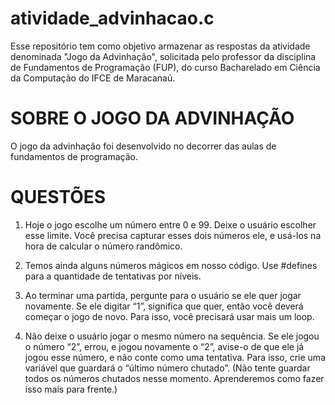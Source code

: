 # atividade_advinhacao.c
Esse repositório tem como objetivo armazenar as respostas da atividade denominada "Jogo da Advinhação", solicitada pelo professor da disciplina de Fundamentos de Programação (FUP), do curso Bacharelado em Ciência da Computação do IFCE de Maracanaú.

# SOBRE O JOGO DA ADVINHAÇÃO
O jogo da advinhação foi desenvolvido no decorrer das aulas de fundamentos de programação.

# QUESTÕES
1. Hoje o jogo escolhe um número entre 0 e 99. Deixe o usuário escolher esse limite. Você precisa capturar esses dois números ele, e usá-los na hora de calcular o número randômico.

2. Temos ainda alguns números mágicos em nosso código. Use #defines para a quantidade de tentativas por níveis.

3. Ao terminar uma partida, pergunte para o usuário se ele quer jogar novamente. Se ele digitar “1”, significa que quer, então você deverá começar o jogo de novo. Para isso, você precisará usar mais um loop.

4. Não deixe o usuário jogar o mesmo número na sequência. Se ele jogou o número “2”, errou, e jogou novamente o “2”, avise-o de que ele já jogou esse número, e não conte como uma tentativa. Para isso, crie uma variável que guardará o “último número chutado”. (Não tente guardar todos os números chutados nesse momento. Aprenderemos como fazer isso mais para frente.)

